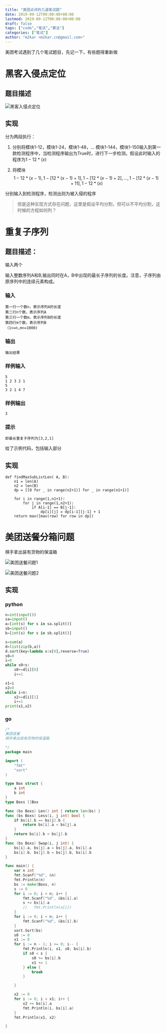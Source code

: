```yaml
---
title: "美团点评的几道笔试题"
date: 2019-09-12T00:00:00+08:00
lastmod: 2019-09-12T00:00:00+08:00
draft: false
tags: ["code","笔试","算法"]
categories: ["笔试"]
author: "m2kar <m2kar.cn@gmail.com>"
---
```


美团考试遇到了几个笔试题目，先记一下，有些题得重新做

# 黑客入侵点定位
## 题目描述

![黑客入侵点定位](https://cdn.jsdelivr.net/gh/m2kar/bucket/img/黑客入侵点定位.png)

## 实现
分为两段执行：
1. 分别将模块1-12，模块1-24，模块1-48，... 模块1-144，模块1-150输入到第一款检测程序中，当检测程序输出为True时，进行下一步检测。假设此时输入的程序为$1-12*(x)$

2. 将模块
    $$1-12*(x-1),1-[12*(x-1)+1],1-[12*(x-1)+2],...,1-[12*(x-1)+11],1-12*(x)$$

  分别输入到检测程序，检测出则为被入侵的程序
> 但是这种实现方式存在问题，这里是假设平均分割，但可以不平均分割，这时候的方程如何列？

# 重复子序列

## 题目描述：

输入两个

输入整数序列A和B,输出同时在A，B中出现的最长子序列的长度。注意，子序列由原序列中的连续元素构成。

### 输入

```
第一行一个数n，表示序列A的长度
第二行n个数，表示序列A
第三行一个数m，表示序列B的长度
第四行m个数，表示序列B
（1<=n,m<=1000)
```
### 输出
```
输出结果
```
### 样例输入
```
5
1 2 3 2 1
5
3 2 1 4 7
```
### 样例输出
```
3
```
### 提示
```
即最长重复子序列为[3,2,1]
```
给了示例代码，包括输入部分

## 实现

```
def findMaxSubListLen( A, B):
    n1 = len(A)
    n2 = len(B)
    dp = [[0 for _ in range(n2+1)] for _ in range(n1+1)]
    
    for i in range(1,n1+1):
        for j in range(1,n2+1):
            if A[i-1] == B[j-1]:
                dp[i][j] = dp[i-1][j-1] + 1
    return max([max(row) for row in dp])

```

# 美团送餐分箱问题
棋手拿出装有货物的保温箱

![美团送餐问题1](https://cdn.jsdelivr.net/gh/m2kar/bucket/img/美团送餐问题1.png)

![美团送餐问题2](https://cdn.jsdelivr.net/gh/m2kar/bucket/img/美团送餐问题2.png)

## 实现
### python
```python
n=int(input())
sa=input()
a=[int(s) for s in sa.split()]
sb=input()
b=[int(s) for s in sb.split()]

s=sum(a)
d=list(zip(b,a))
d.sort(key=lambda x:x[0],reverse=True)
s0=0
i=0
while s0<s:
    s0+=d[i][0]
    i+=1

x1=i
x2=0
while i<n:
    x2+=d[i][1]
    i+=1
print(x1,x2)
```
### go
```go
/*
美团送餐
棋手拿出装有货物的保温箱

*/
package main

import (
	"fmt"
	"sort"
)

type Box struct {
	a int
	b int
}
type Boxs []Box

func (bs Boxs) Len() int { return len(bs) }
func (bs Boxs) Less(i, j int) bool {
	if bs[i].b == bs[j].b {
		return bs[i].a < bs[j].a
	}
	return bs[i].b < bs[j].b
}
func (bs Boxs) Swap(i, j int) {
	bs[i].a, bs[j].a = bs[j].a, bs[i].a
	bs[i].b, bs[j].b = bs[j].b, bs[i].b
}

func main() {
	var n int
	fmt.Scanf("%d", &n)
	fmt.Println(n)
	bs := make(Boxs, n)
	s := 0
	for i := 0; i < n; i++ {
		fmt.Scanf("%d", &bs[i].a)
		s += bs[i].a
		//   fmt.Println(a[i])
	}
	for i := 0; i < n; i++ {
		fmt.Scanf("%d", &bs[i].b)
	}
	sort.Sort(bs)
	s0 := 0
	x1 := 0
	for i := n - 1; i >= 0; i-- {
		fmt.Println(i, x1, s0, bs[i].b)
		if s0 < s {
			s0 += bs[i].b
			x1 += 1
		} else {
			break
		}

	}

	x2 := 0
	for i := 0; i < x1; i++ {
		x2 += bs[i].a
		fmt.Println(i, bs[i].a)
	}
	fmt.Println(x1, x2)

}

```